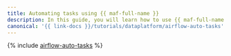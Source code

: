 ```yaml
---
title: Automating tasks using {{ maf-full-name }}
description: In this guide, you will learn how to use {{ maf-full-name }} for automating operations with {{ yq-full-name }} data.
canonical: '{{ link-docs }}/tutorials/dataplatform/airflow-auto-tasks'
---
```


{% include [airflow-auto-tasks](../../_tutorials/dataplatform/airflow-auto-tasks.md) %}